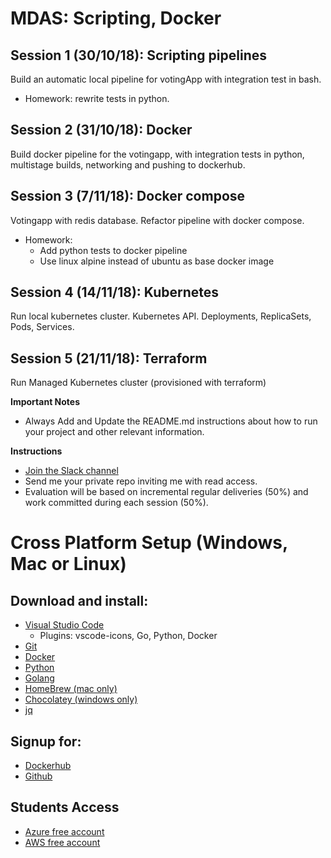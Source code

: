 #  MDAS: Scripting, Docker

## Session 1 (30/10/18): Scripting pipelines
Build an automatic local pipeline for votingApp with integration test in bash.
* Homework: rewrite tests in python.

## Session 2 (31/10/18): Docker
Build docker pipeline for the votingapp, with integration tests in python, multistage builds, networking and pushing to dockerhub.

## Session 3 (7/11/18): Docker compose
Votingapp with redis database.
Refactor pipeline with docker compose.
* Homework: 
  * Add python tests to docker pipeline
  * Use linux alpine instead of ubuntu as base docker image

## Session 4 (14/11/18): Kubernetes
Run local kubernetes cluster. Kubernetes API. Deployments, ReplicaSets, Pods, Services.

## Session 5 (21/11/18): Terraform
Run Managed Kubernetes cluster (provisioned with terraform)

**Important Notes**
  * Always Add and Update the README.md instructions about how to run your project and other relevant information.

**Instructions**
  * [Join the Slack channel](https://join.slack.com/t/mdas-principios/shared_invite/enQtNDY3NTg5NzE0NjMwLWE0MDU3MWU1MzExOTVlM2M0NmJhMDIxZTJhMDQ1YTM0MTIxOTkxMGI4NWUzMmVlY2Y2MmQ2NjJmYmM0NzE1MjE)
  * Send me your private repo inviting me with read access.
  * Evaluation will be based on incremental regular deliveries (50%) and work committed during each session (50%).

# Cross Platform Setup (Windows, Mac or Linux)

## Download and install:
* [Visual Studio Code](https://code.visualstudio.com/download)
  * Plugins: vscode-icons, Go, Python, Docker 
* [Git](https://git-scm.com/downloads)
* [Docker](https://www.docker.com/products/docker-desktop)
* [Python](https://www.python.org/downloads/)
* [Golang](https://golang.org/dl/)
* [HomeBrew (mac only)](https://brew.sh/)
* [Chocolatey (windows only)](https://chocolatey.org/)
* [jq](https://stedolan.github.io/jq/download/)

## Signup for:
* [Dockerhub](https://hub.docker.com)
* [Github](https://github.com)

## Students Access 
* [Azure free account](https://azure.microsoft.com/en-us/education/)
* [AWS free account](https://aws.amazon.com/education/awseducate/)